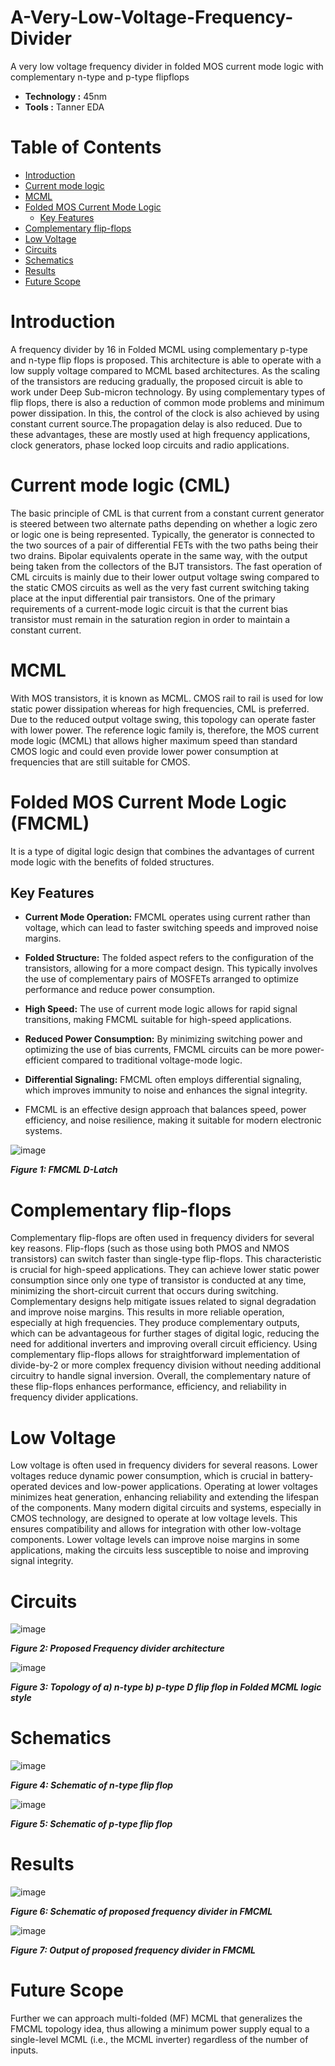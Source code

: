 # A-Very-Low-Voltage-Frequency-Divider
A very low voltage frequency divider in folded MOS current mode logic with complementary n-type and p-type flipflops

- **Technology :** 45nm
- **Tools :** Tanner EDA

# Table of Contents
- [Introduction](#Introduction)
- [Current mode logic](#Current-mode-logic)
- [MCML](#MCML)
- [Folded MOS Current Mode Logic](#Folded-MOS-Current-Mode-Logic)
     - [Key Features](#Key-Features)
- [Complementary flip-flops](#Complementary-flip-flops)
- [Low Voltage](#Low-Voltage)
- [Circuits](#Circuits)
- [Schematics](#Schematics)
- [Results](#Results)
- [Future Scope](#Future-Scope)


# Introduction

A frequency divider by 16 in Folded MCML using complementary p-type and n-type flip flops is proposed. This architecture is able to operate with a low supply voltage compared to MCML based architectures. As the scaling of the transistors are reducing gradually, the proposed circuit is able to work under Deep Sub-micron technology. By using complementary types of flip flops, there is also a reduction of common mode problems and minimum power dissipation. In this, the control of the clock is also achieved by using constant current source.The propagation delay is also reduced. Due to these advantages, these are mostly used at high frequency applications, clock generators, phase locked loop circuits and radio applications.

# Current mode logic (CML)

The basic principle of CML is that current from a constant current generator is steered between two alternate paths depending on whether a logic zero or logic one is being represented. Typically, the generator is connected to the two sources of a pair of differential FETs with the two paths being their two drains. Bipolar equivalents operate in the same way, with the output being taken from the collectors of the BJT transistors. The fast operation of CML circuits is mainly due to their lower output voltage swing compared to the static CMOS circuits as well as the very fast current switching taking place at the input differential pair transistors. One of the primary requirements of a current-mode logic circuit is that the current bias transistor must remain in the saturation region in order to maintain a constant current.

# MCML
With MOS transistors, it is known as MCML. CMOS rail to rail is used for low static power dissipation whereas for high frequencies, CML is preferred. Due to the reduced output voltage swing, this topology can operate faster with lower power. The reference logic family is, therefore, the MOS current mode logic (MCML) that allows higher maximum speed than standard CMOS logic and could even provide lower power consumption at frequencies that are still suitable for CMOS.

# Folded MOS Current Mode Logic (FMCML) 
It is a type of digital logic design that combines the advantages of current mode logic with the benefits of folded structures.

## Key Features

- **Current Mode Operation:** FMCML operates using current rather than voltage, which can lead to faster switching speeds and improved noise margins.

- **Folded Structure:** The folded aspect refers to the configuration of the transistors, allowing for a more compact design. This typically involves the use of complementary pairs of MOSFETs arranged to optimize performance and reduce power consumption.
  
- **High Speed:** The use of current mode logic allows for rapid signal transitions, making FMCML suitable for high-speed applications.

- **Reduced Power Consumption:** By minimizing switching power and optimizing the use of bias currents, FMCML circuits can be more power-efficient compared to traditional voltage-mode logic.

- **Differential Signaling:** FMCML often employs differential signaling, which improves immunity to noise and enhances the signal integrity.

- FMCML is an effective design approach that balances speed, power efficiency, and noise resilience, making it suitable for modern electronic systems.

 ![image](https://github.com/Jyothi181/A-Very-Low-Voltage-Frequency-Divider/blob/main/FMCML_Images/Picture1.png?raw=true)

***Figure 1: FMCML D-Latch***

# Complementary flip-flops 
Complementary flip-flops are often used in frequency dividers for several key reasons. Flip-flops (such as those using both PMOS and NMOS transistors) can switch faster than single-type flip-flops. This characteristic is crucial for high-speed applications. They can achieve lower static power consumption since only one type of transistor is conducted at any time, minimizing the short-circuit current that occurs during switching. Complementary designs help mitigate issues related to signal degradation and improve noise margins. This results in more reliable operation, especially at high frequencies. They produce complementary outputs, which can be advantageous for further stages of digital logic, reducing the need for additional inverters and improving overall circuit efficiency. Using complementary flip-flops allows for straightforward implementation of divide-by-2 or more complex frequency division without needing additional circuitry to handle signal inversion. Overall, the complementary nature of these flip-flops enhances performance, efficiency, and reliability in frequency divider applications.

# Low Voltage

Low voltage is often used in frequency dividers for several reasons. Lower voltages reduce dynamic power consumption, which is crucial in battery-operated devices and low-power applications. Operating at lower voltages minimizes heat generation, enhancing reliability and extending the lifespan of the components. Many modern digital circuits and systems, especially in CMOS technology, are designed to operate at low voltage levels. This ensures compatibility and allows for integration with other low-voltage components. Lower voltage levels can improve noise margins in some applications, making the circuits less susceptible to noise and improving signal integrity.

# Circuits

![image](https://github.com/Jyothi181/A-Very-Low-Voltage-Frequency-Divider/blob/main/FMCML_Images/Picture2.png?raw=true)

***Figure 2: Proposed Frequency divider architecture***

![image](https://github.com/Jyothi181/A-Very-Low-Voltage-Frequency-Divider/blob/main/FMCML_Images/Picture3.png?raw=true)

***Figure 3: Topology of a) n-type b) p-type D flip flop in Folded MCML logic style***

# Schematics

![image](https://github.com/Jyothi181/A-Very-Low-Voltage-Frequency-Divider/blob/main/FMCML_Images/Picture4.png?raw=true)

***Figure 4: Schematic of n-type flip flop***

![image](https://github.com/Jyothi181/A-Very-Low-Voltage-Frequency-Divider/blob/main/FMCML_Images/Picture5.png?raw=true)

***Figure 5: Schematic of p-type flip flop***


# Results

![image](https://github.com/Jyothi181/A-Very-Low-Voltage-Frequency-Divider/blob/main/FMCML_Images/Picture6.png?raw=true)

***Figure 6: Schematic of proposed frequency divider in FMCML***

![image](https://github.com/Jyothi181/A-Very-Low-Voltage-Frequency-Divider/blob/main/FMCML_Images/Picture7.png?raw=true)

***Figure 7: Output of proposed frequency divider in FMCML***

# Future Scope
Further we can approach multi-folded (MF) MCML that generalizes the FMCML topology idea, thus allowing a minimum power supply equal to a single-level MCML (i.e., the MCML inverter) regardless of the number of inputs.





